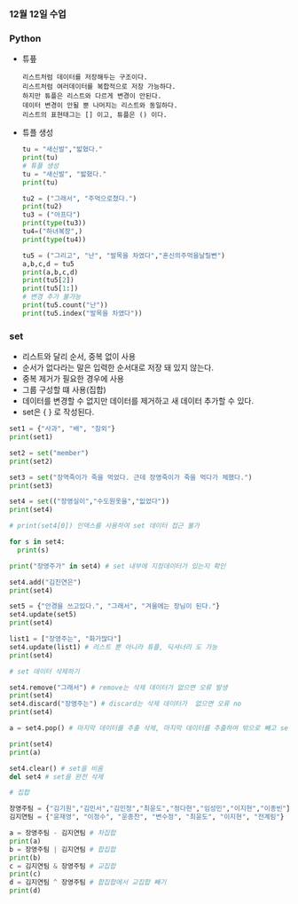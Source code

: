 ### 12월 12일 수업


### Python

- 튜픞

      리스트처럼 데이터를 저장해두는 구조이다.
      리스트처럼 여러데이터를 복합적으로 저장 가능하다.
      하지만 튜플은 리스트와 다르게 변경이 안된다.
      데이터 변경이 안될 뿐 나머지는 리스트와 동일하다.
      리스트의 표현태그는 [] 이고, 튜플은 () 이다.



- 튜플 생성

  ``` python
  tu = "새신발","밟혔다."
  print(tu)
  # 튜플 생성
  tu = "새신발", "밟혔다."
  print(tu)

  tu2 = ("그래서", "주먹으로쳤다.")
  print(tu2)
  tu3 = ("아프다")
  print(type(tu3))
  tu4=("하녀복장",)
  print(type(tu4))

  tu5 = ("그리고", "난", "발목을 차였다","혼신의주먹을날릴뻔")
  a,b,c,d = tu5
  print(a,b,c,d)
  print(tu5[2])
  print(tu5[1:])
  # 변경 추가 불가능
  print(tu5.count("난"))
  print(tu5.index("발목을 차였다"))
  ```


### set

- 리스트와 달리 순서, 중복 없이 사용
- 순서가 없다라는 말은 입력한 순서대로 저장 돼 있지 않는다.
- 중복 제거가 필요한 경우에 사용
- 그룹 구성할 떄 사용(집합)
- 데이터를 변경할 수 없지만 데이터를 제거하고 새 데이터 추가할 수 있다.
- set은 { } 로 작성된다.

``` python
set1 = {"사과", "배", "참외"}
print(set1)

set2 = set("member")
print(set2)

set3 = set("장역죽이가 죽을 먹었다. 근데 장영죽이가 죽을 먹다가 체했다.")
print(set3)

set4 = set(("장영실이","수도원옷을","잆었다"))
print(set4)

# print(set4[0]) 인덱스를 사용하여 set 데이터 접근 불가

for s in set4:
  print(s)

print("장영주가" in set4) # set 내부에 지정데이터가 있는지 확인

set4.add("김진연은")
print(set4)

set5 = {"안경을 쓰고있다.", "그래서", "겨울에는 장님이 된다."}
set4.update(set5)
print(set4)

list1 = ["장영주는", "화가많다"]
set4.update(list1) # 리스트 뿐 아니라 튜플, 딕셔너리 도 가능
print(set4)

# set 데이터 삭제하기

set4.remove("그래서") # remove는 삭제 데이터가 없으면 오류 발생
print(set4)
set4.discard("장영주는") # discard는 삭제 데이터가  없으면 오류 no
print(set4)

a = set4.pop() # 마지막 데이터를 추출 삭제, 마지막 데이터를 추출하여 밖으로 빼고 set에서는 삭제

print(set4)
print(a)

set4.clear() # set을 비움
del set4 # set을 완전 삭제

# 집합

장영주팀 = {"김기원","김민서","김민정","최윤도","정다현","임성민","이지현","이종빈"}
김지연팀 = {"윤재영", "이정수", "운종찬", "변수정", "최윤도", "이지현", "전계림"}

a = 장영주팀 - 김지연팀 # 차집합
print(a)
b = 장영주팀 | 김지연팀 # 합집합
print(b)
c = 김지연팀 & 장영주팀 # 교집합
print(c)
d = 김지연팀 ^ 장영주팀 # 합집합에서 교집합 빼기
print(d)

```